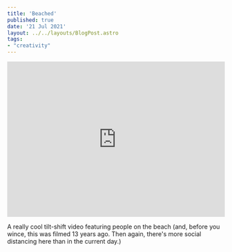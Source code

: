 ```yaml
---
title: 'Beached'
published: true
date: '21 Jul 2021'
layout: ../../layouts/BlogPost.astro
tags:
- "creativity"
---
```


<iframe src="https://player.vimeo.com/video/1785993?color=ffffff" width="100%" height="360" frameborder="0" allow="autoplay; fullscreen; picture-in-picture" allowfullscreen></iframe>

A really cool tilt-shift video featuring people on the beach (and, before you wince, this was filmed 13 years ago. Then again, there's more social distancing here than in the current day.)